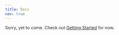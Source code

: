 ```yaml
---
title: Docs
nav: true
---
```


Sorry, yet to come. Check out <a href="/getting-started">Getting Started</a> for now.